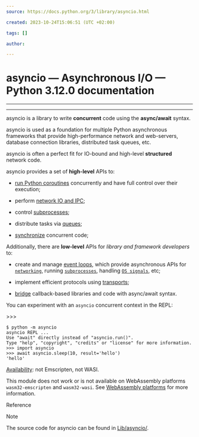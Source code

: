 ```yaml
---
source: https://docs.python.org/3/library/asyncio.html

created: 2023-10-24T15:06:51 (UTC +02:00)

tags: []

author: 

---
```

# asyncio — Asynchronous I/O — Python 3.12.0 documentation
---
___

asyncio is a library to write **concurrent** code using the **async/await** syntax.

asyncio is used as a foundation for multiple Python asynchronous frameworks that provide high-performance network and web-servers, database connection libraries, distributed task queues, etc.

asyncio is often a perfect fit for IO-bound and high-level **structured** network code.

asyncio provides a set of **high-level** APIs to:

-   [run Python coroutines](https://docs.python.org/3/library/asyncio-task.html#coroutine) concurrently and have full control over their execution;
    
-   perform [network IO and IPC](https://docs.python.org/3/library/asyncio-stream.html#asyncio-streams);
    
-   control [subprocesses](https://docs.python.org/3/library/asyncio-subprocess.html#asyncio-subprocess);
    
-   distribute tasks via [queues](https://docs.python.org/3/library/asyncio-queue.html#asyncio-queues);
    
-   [synchronize](https://docs.python.org/3/library/asyncio-sync.html#asyncio-sync) concurrent code;
    

Additionally, there are **low-level** APIs for _library and framework developers_ to:

-   create and manage [event loops](https://docs.python.org/3/library/asyncio-eventloop.html#asyncio-event-loop), which provide asynchronous APIs for [`networking`](https://docs.python.org/3/library/asyncio-eventloop.html#asyncio.loop.create_server "asyncio.loop.create_server"), running [`subprocesses`](https://docs.python.org/3/library/asyncio-eventloop.html#asyncio.loop.subprocess_exec "asyncio.loop.subprocess_exec"), handling [`OS signals`](https://docs.python.org/3/library/asyncio-eventloop.html#asyncio.loop.add_signal_handler "asyncio.loop.add_signal_handler"), etc;
    
-   implement efficient protocols using [transports](https://docs.python.org/3/library/asyncio-protocol.html#asyncio-transports-protocols);
    
-   [bridge](https://docs.python.org/3/library/asyncio-future.html#asyncio-futures) callback-based libraries and code with async/await syntax.
    

You can experiment with an `asyncio` concurrent context in the REPL:

\>>>

```
$ python -m asyncio
asyncio REPL ...
Use "await" directly instead of "asyncio.run()".
Type "help", "copyright", "credits" or "license" for more information.
>>> import asyncio
>>> await asyncio.sleep(10, result='hello')
'hello'

```

[Availability](https://docs.python.org/3/library/intro.html#availability): not Emscripten, not WASI.

This module does not work or is not available on WebAssembly platforms `wasm32-emscripten` and `wasm32-wasi`. See [WebAssembly platforms](https://docs.python.org/3/library/intro.html#wasm-availability) for more information.

Reference

Note

The source code for asyncio can be found in [Lib/asyncio/](https://github.com/python/cpython/tree/3.12/Lib/asyncio/).
